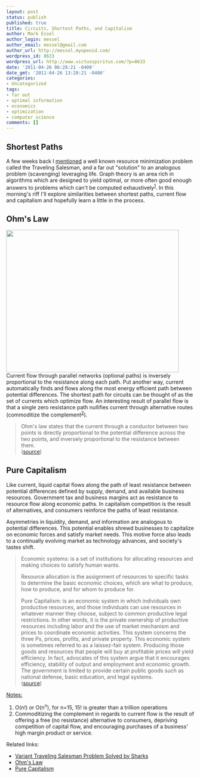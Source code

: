 ```yaml
---
layout: post
status: publish
published: true
title: Circuits, Shortest Paths, and Capitalism
author: Mark Essel
author_login: messel
author_email: messel@gmail.com
author_url: http://messel.myopenid.com/
wordpress_id: 8633
wordpress_url: http://www.victusspiritus.com/?p=8633
date: '2011-04-26 06:28:21 -0400'
date_gmt: '2011-04-26 13:28:21 -0400'
categories:
- Uncategorized
tags:
- far out
- optimal information
- economics
- optimization
- computer science
comments: []
---
```

<h2>Shortest Paths</h2>
<p>A few weeks back I <a href="http://victusfate.github.io/victusspiritus/uncategorized/2011/03/19/variant-travelling-salesman-problem-solved-by-sharks/">mentioned</a> a well known resource minimization problem called the Traveling Salesman, and a far out "solution" to an analogous problem (scavenging) leveraging life. Graph theory is an area rich in algorithms which are designed to yield optimal, or more often good enough answers to problems which can't be computed exhaustively<sup><a href="#notes">1</a></sup>. In this morning's riff I'll explore similarities between shortest paths, current flow and capitalism and hopefully learn a little in the process.</p>
<h2>Ohm's Law</h2>
<p><a href="http://www.allaboutcircuits.com/vol_1/chpt_5/6.html"><img src="{{ site.url }}/assets/2011/04/OhmsLawParallelCircuit.png" alt="" title="OhmsLawParallelCircuit" width="462" height="382" class="aligncenter size-full wp-image-8648" /></a><br />
Current flow through parallel networks (optional paths) is inversely proportional to the resistance along each path. Put another way, current automatically finds and flows along the most energy efficient path between potential differences. The shortest path for circuits can be thought of as the set of currents which optimize flow. An interesting result of parallel flow is that a single zero resistance path nullifies current through alternative routes (commoditize the complement<sup><a href="#notes">2</a></sup>).</p>
<blockquote><p>
Ohm's law states that the current through a conductor between two points is directly proportional to the potential difference across the two points, and inversely proportional to the resistance between them.<br />
(<a href="http://en.m.wikipedia.org/wiki/Ohm%27s_law">source</a>)
</p></blockquote>
<h2>Pure Capitalism</h2>
<p>Like current, liquid capital flows along the path of least resistance between potential differences defined by supply, demand, and available business resources. Government tax and business margins act as resistance to resource flow along economic paths. In capitalism competition is the result of alternatives, and consumers reinforce the paths of least resistance. </p>
<p>Asymmetries in liquidity, demand, and information are analogous to potential differences. This potential enables shrewd businesses to capitalize on economic forces and satisfy market needs. This motive force also leads to a continually evolving market as technology advances, and society's tastes shift.</p>
<blockquote><p>
Economic systems: is a set of institutions for allocating resources and making choices to satisfy human wants.</p>
<p>Resource allocation is the assignment of resources to specific tasks to determine the basic economic choices, which are what to produce, how to produce, and for whom to produce for.</p>
<p>Pure Capitalism: is an economic system in which individuals own productive resources, and those individuals can use resources in whatever manner they choose, subject to common productive legal restrictions. In other words, it is the private ownership of productive resources including labor and the use of market mechanism and prices to coordinate economic activities. This system concerns the three Ps, prices, profits, and private property. This economic system is sometimes referred to as a laissez-fair system. Producing those goods and resources that people will buy at profitable prices will yield efficiency. In fact, advocates of this system argue that it encourages efficiency, stability of output and employment and economic growth. The government is limited to provide certain public goods such as national defense, basic education, and legal systems.<br />
(<a href="http://www2.gsu.edu/~ecomaa/Lecture3.htm">source</a>)
</p></blockquote>
<p><a href="#notes" name="notes">Notes:</a></p>
<ol>
<li>O(n!) or O(n<sup>n</sup>), for n=15, 15! is greater than a trillion operations</li>
<li>Commoditizing the complement in regards to current flow is the result of offering a free (no resistance) alternative to consumers, depriving competition of capital flow, and encouraging purchases of a business' high margin product or service.</li>
</ol>
<p>Related links:</p>
<ul>
<li><a href="http://victusfate.github.io/victusspiritus/uncategorized/2011/03/19/variant-travelling-salesman-problem-solved-by-sharks/">Variant Traveling Salesman Problem Solved by Sharks</a></li>
<li><a href="http://en.m.wikipedia.org/wiki/Ohm%27s_law">Ohm's Law</a></li>
<li><a href="http://www2.gsu.edu/~ecomaa/Lecture3.htm">Pure Capitalism</a></li>
</ul>
